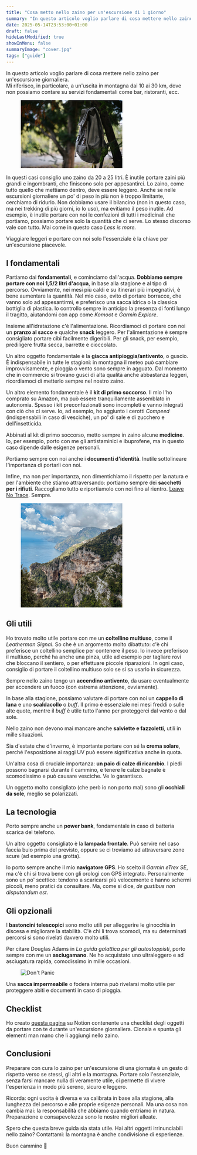```yaml
---
title: "Cosa metto nello zaino per un'escursione di 1 giorno"
summary: "In questo articolo voglio parlare di cosa mettere nello zaino per un'escursione giornaliera"
date: 2025-05-14T23:53:00+01:00
draft: false
hideLastModified: true
showInMenu: false
summaryImage: "cover.jpg" 
tags: ["guide"]
---
```


In questo articolo voglio parlare di cosa mettere nello zaino per un'escursione giornaliera.  
Mi riferisco, in particolare, a un'uscita in montagna dai 10 ai 30 km, dove non possiamo contare su servizi fondamentali come bar, ristoranti, ecc.

<div class="has-text-centered m-10">
    <figure class="image is-inline-block" style="width: 55%;">
        <img class="image box" src="cover.jpg" alt="A bag placed on a tree" width="600"/>
    </figure>
</div>

In questi casi consiglio uno zaino da 20 a 25 litri. È inutile portare zaini più grandi e ingombranti, che finiscono solo per appesantirci. Lo zaino, come tutto quello che mettiamo dentro, deve essere leggero. 
Anche se nelle escursioni giornaliere un po' di peso in più non è troppo limitante, cerchiamo di ridurlo. 
Non dobbiamo usare il bilancino (non in questo caso, ma nei trekking di più giorni, io lo uso), ma evitiamo il peso inutile. 
Ad esempio, è inutile portare con noi le confezioni di tutti i medicinali che portiamo, possiamo portare solo la quantità che ci serve. Lo stesso discorso vale con tutto. Mai come in questo caso _Less is more._ 

Viaggiare leggeri e portare con noi solo l'essenziale è la chiave per un'escursione piacevole.


## I fondamentali

Partiamo dai **fondamentali**, e cominciamo dall'acqua. **Dobbiamo sempre portare con noi 1,5/2 litri d'acqua**, in base alla stagione e al tipo di percorso. Ovviamente, nei mesi più caldi e su itinerari più impegnativi, è bene aumentare la quantità. Nel mio caso, evito di portare borracce, che vanno solo ad appesantirmi, e preferisco una sacca idrica o la classica bottiglia di plastica.
Io controllo sempre in anticipo la presenza di fonti lungo il tragitto, aiutandomi con app come _Komoot_ e _Garmin Explore_.

Insieme all'idratazione c'è l'alimentazione. Ricordiamoci di portare con noi un **pranzo al sacco** e qualche **snack** leggero. Per l'alimentazione è sempre consigliato portare cibi facilmente digeribili. Per gli snack, per esempio, prediligere frutta secca, barrette e  cioccolato.

Un altro oggetto fondamentale è la **giacca antipioggia/antivento**, o guscio. È indispensabile in tutte le stagioni: in montagna il meteo può cambiare improvvisamente, e pioggia o vento sono sempre in agguato. Dal momento che in commercio si trovano gusci di alta qualità anche abbastanza leggeri, ricordiamoci di metterlo sempre nel nostro zaino.

Un altro elemento fondamentale è il **kit di primo soccorso**. Il mio l'ho comprato su Amazon, ma può essere tranquillamente assemblato in autonomia. Spesso i kit preconfezionati sono incompleti e vanno integrati con ciò che ci serve. Io, ad esempio, ho aggiunto i cerotti _Compeed_ (indispensabili in caso di vesciche), un po' di sale e di zucchero e dell'insetticida. 

Abbinati al kit di primo soccorso, metto sempre in zaino alcune **medicine**. Io, per esempio, porto con me gli antistaminici e ibuprofene, ma in questo caso dipende dalle esigenze personali.

Portiamo sempre con noi anche i **documenti d'identità**. Inutile sottolineare l'importanza di portarli con noi.

Infine, ma non per importanza, non dimentichiamo il rispetto per la natura e per l'ambiente che stiamo attraversando: portiamo sempre dei **sacchetti per i rifiuti**. Raccogliamo tutto e riportiamolo con noi fino al rientro. [Leave No Trace](https://en.wikipedia.org/wiki/Leave_No_Trace). Sempre.

<div class="has-text-centered">
    <figure class="is-inline-block" style="width: 55%;">
        <img class="image box" src="costiera-1.jpeg" alt="Vista dal Sentiero degli dei"/>
    </figure>
</div>

## Gli utili

Ho trovato molto utile portare con me un **coltellino multiuso**, come il _Leatherman Signal_. So che è un argomento molto dibattuto: c'è chi preferisce un coltellino semplice per contenere il peso. Io invece preferisco il multiuso, perché ha anche una pinza, utile ad esempio per tagliare rovi che bloccano il sentiero, o per effettuare piccole riparazioni. In ogni caso, consiglio di portare il coltellino multiuso solo se si sa usarlo in sicurezza.

Sempre nello zaino tengo un **accendino antivento**, da usare eventualmente per accendere un fuoco (con estrema attenzione, ovviamente).

In base alla stagione, possiamo valutare di portare con noi un **cappello di lana** e uno **scaldacollo** o _buff_. Il primo è essenziale nei mesi freddi o sulle alte quote, mentre il _buff_ è utile tutto l'anno per proteggerci dal vento o dal sole.

Nello zaino non devono mai mancare anche **salviette e fazzoletti**, utili in mille situazioni.

Sia d'estate che d'inverno, è importante portare con sé la **crema solare**, perché l'esposizione ai raggi UV può essere significativa anche in quota.

Un'altra cosa di cruciale importanza: **un paio di calze di ricambio**. I piedi possono bagnarsi durante il cammino, e tenere le calze bagnate è scomodissimo e può causare vesciche. Ve lo garantisco.

Un oggetto molto consigliato (che però io non porto mai) sono gli **occhiali da sole**, meglio se polarizzati.

## La tecnologia

Porto sempre anche un **power bank**, fondamentale in caso di batteria scarica del telefono.

Un altro oggetto consigliato è la **lampada frontale**. Può servire nel caso faccia buio prima del previsto, oppure se ci troviamo ad attraversare zone scure (ad esempio una grotta).

Io porto sempre anche il mio **navigatore GPS**. Ho scelto il _Garmin eTrex SE_, ma c'è chi si trova bene con gli orologi con GPS integrato. Personalmente sono un po' scettico: tendono a scaricarsi più velocemente e hanno schermi piccoli, meno pratici da consultare. Ma, come si dice, _de gustibus non disputandum est_.

## Gli opzionali

I **bastoncini telescopici** sono molto utili per alleggerire le ginocchia in discesa e migliorare la stabilità. C'è chi li trova scomodi, ma su determinati percorsi si sono rivelati davvero molto utili.

Per citare Douglas Adams in _La guida galattica per gli autostoppisti_, porto sempre con me un **asciugamano**. Ne ho acquistato uno ultraleggero e ad asciugatura rapida, comodissimo in mille occasioni. 

<div class="has-text-centered m-10">
    <figure class="image is-inline-block" style="width: 55%;">
        <img class="image box" src="dont-panic.avif" alt="Don't Panic" width="500"/>
    </figure>
</div>


Una **sacca impermeabile** o fodera interna può rivelarsi molto utile per proteggere abiti e documenti in caso di pioggia.

## Checklist

Ho creato [questa pagina](https://www.notion.so/Checklist-Zaino-per-escursione-di-1-giorno-1f30663a3b698025afc4d0bc2f7892e6?pvs=4) su Notion contenente una checklist degli oggetti da portare con te durante un'escursione giornaliera. Clonala e spunta gli elementi man mano che li aggiungi nello zaino.

## Conclusioni

Preparare con cura lo zaino per un'escursione di una giornata è un gesto di rispetto verso se stessi, gli altri e la montagna. Portare solo l'essenziale, senza farsi mancare nulla di veramente utile, ci permette di vivere l'esperienza in modo più sereno, sicuro e leggero.

Ricorda: ogni uscita è diversa e va calibrata in base alla stagione, alla lunghezza del percorso e alle proprie esigenze personali. Ma una cosa non cambia mai: la responsabilità che abbiamo quando entriamo in natura. Preparazione e consapevolezza sono le nostre migliori alleate.

Spero che questa breve guida sia stata utile. Hai altri oggetti irrinunciabili nello zaino? Contattami: la montagna è anche condivisione di esperienze.

Buon cammino 🌄